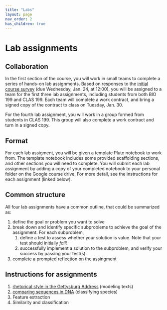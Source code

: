 ```yaml
---
title: "Labs"
layout: page
nav_order: 2
has_children: true
---
```



# Lab assignments


## Collaboration

In the first section of the course, you will work in small teams to complete a series of hands-on lab assignments.  Based on responses to the [initial course survey](https://docs.google.com/forms/d/11tgd9yTntxP0_2yuO199p0tAhjGgFCk-9Jvy_Ve68eQ/edit?ts=65a96ef8)  (due Wednesday, Jan. 24, at 12:00), you will be assigned to a team for the first three lab assignments,  including students from both BIO 199 and CLAS 199. Each team will complete a work contract, and bring a signed copy of the contract to class on Tuesday, Jan. 30.

For the fourth lab assignment, you will work in a group formed from students in CLAS 199. This group will also complete a work contract and turn in a signed copy.


## Format

For each lab assigment, you will be given a template Pluto notebook to work from.  The template notebook includes some provided scaffolding sections, and other sections you will need to complete. You will submit each lab assignment by adding a copy of your completed notebook to your personal folder on the Google course drive. For more detail, see the instructions for each assignment (linked below).

## Common structure

All four lab assignments have a common outline, that could be summarized as:

1. define the goal or problem you want to solve
2. break down and identify specific subproblems to achieve the goal of the assignment.  For each subproblem,
    1. define a test to assess whether your solution is value. Note that your test should initially *fail*!
    2. successfully implement a solution to the subproblem, and verify your success by passing your test(s).
3. complete a prompted reflection on the assingment

## Instructions for assignments


1. [rhetorical style in the Gettysburg Address](./lab1/) (modeling texts)
2. [comparing sequences in DNA](./lab2/) (classifying species)
3. Feature extraction
4. Similarity and classification
